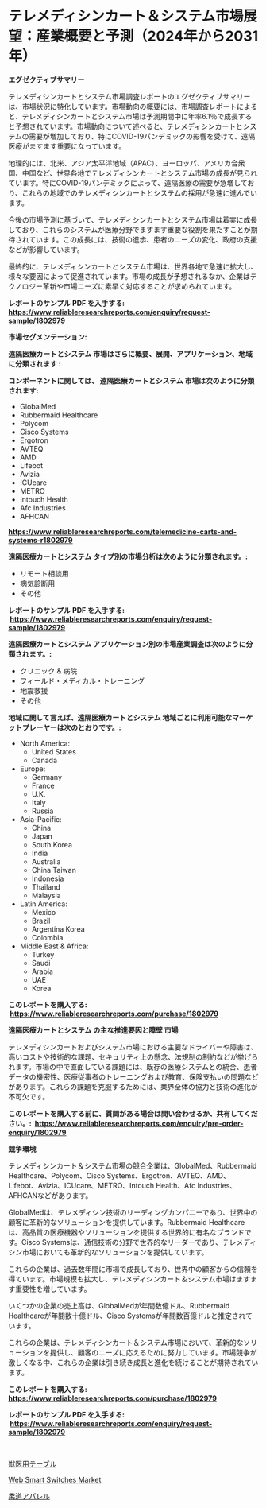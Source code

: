 <p><h1>テレメディシンカート＆システム市場展望：産業概要と予測（2024年から2031年）</h1></p><p><strong>エグゼクティブサマリー</strong></p>
<p><p>テレメディシンカートとシステム市場調査レポートのエグゼクティブサマリーは、市場状況に特化しています。市場動向の概要には、市場調査レポートによると、テレメディシンカートとシステム市場は予測期間中に年率6.1％で成長すると予想されています。市場動向について述べると、テレメディシンカートとシステムの需要が増加しており、特にCOVID-19パンデミックの影響を受けて、遠隔医療がますます重要になっています。</p><p>地理的には、北米、アジア太平洋地域（APAC）、ヨーロッパ、アメリカ合衆国、中国など、世界各地でテレメディシンカートとシステム市場の成長が見られています。特にCOVID-19パンデミックによって、遠隔医療の需要が急増しており、これらの地域でのテレメディシンカートとシステムの採用が急速に進んでいます。</p><p>今後の市場予測に基づいて、テレメディシンカートとシステム市場は着実に成長しており、これらのシステムが医療分野でますます重要な役割を果たすことが期待されています。この成長には、技術の進歩、患者のニーズの変化、政府の支援などが影響しています。</p><p>最終的に、テレメディシンカートとシステム市場は、世界各地で急速に拡大し、様々な要因によって促進されています。市場の成長が予想されるなか、企業はテクノロジー革新や市場ニーズに素早く対応することが求められています。</p></p>
<p><strong>レポートのサンプル PDF を入手する: <a href="https://www.reliableresearchreports.com/enquiry/request-sample/1802979">https://www.reliableresearchreports.com/enquiry/request-sample/1802979</a></strong></p>
<p><strong>市場セグメンテーション:</strong></p>
<p><strong> 遠隔医療カートとシステム 市場はさらに概要、展開、アプリケーション、地域に分類されます :</strong></p>
<p><strong>コンポーネントに関しては、 遠隔医療カートとシステム 市場は次のように分類されます: &nbsp;</strong></p>
<p><ul><li>GlobalMed</li><li>Rubbermaid Healthcare</li><li>Polycom</li><li>Cisco Systems</li><li>Ergotron</li><li>AVTEQ</li><li>AMD</li><li>Lifebot</li><li>Avizia</li><li>ICUcare</li><li>METRO</li><li>Intouch Health</li><li>Afc Industries</li><li>AFHCAN</li></ul></p>
<p><strong><a href="https://www.reliableresearchreports.com/telemedicine-carts-and-systems-r1802979">https://www.reliableresearchreports.com/telemedicine-carts-and-systems-r1802979</a></strong></p>
<p><strong> 遠隔医療カートとシステム タイプ別の市場分析は次のように分類されます。:</strong></p>
<p><ul><li>リモート相談用</li><li>病気診断用</li><li>その他</li></ul></p>
<p><strong>レポートのサンプル PDF を入手する: &nbsp;<a href="https://www.reliableresearchreports.com/enquiry/request-sample/1802979">https://www.reliableresearchreports.com/enquiry/request-sample/1802979</a></strong></p>
<p><strong> 遠隔医療カートとシステム アプリケーション別の市場産業調査は次のように分類されます。:</strong></p>
<p><ul><li>クリニック & 病院</li><li>フィールド・メディカル・トレーニング</li><li>地震救援</li><li>その他</li></ul></p>
<p><strong>地域に関して言えば、遠隔医療カートとシステム 地域ごとに利用可能なマーケットプレーヤーは次のとおりです。:</strong></p>
<p><ul>
    <li>
        North America:
        <ul>
            <li>United States</li>
            <li>Canada</li>
        </ul>
    </li>
    <li>
        Europe:
        <ul>
            <li>Germany</li>
            <li>France</li>
            <li>U.K.</li>
            <li>Italy</li>
            <li>Russia</li>
        </ul>
    </li>
    <li>
        Asia-Pacific:
        <ul>
            <li>China</li>
            <li>Japan</li>
            <li>South Korea</li>
            <li>India</li>
            <li>Australia</li>
            <li>China Taiwan</li>
            <li>Indonesia</li>
            <li>Thailand</li>
            <li>Malaysia</li>
        </ul>
    </li>
    <li>
        Latin America:
        <ul>
            <li>Mexico</li>
            <li>Brazil</li>
            <li>Argentina Korea</li>
            <li>Colombia</li>
        </ul>
    </li>
    <li>
        Middle East & Africa:
        <ul>
            <li>Turkey</li>
            <li>Saudi</li>
            <li>Arabia</li>
            <li>UAE</li>
            <li>Korea</li>
        </ul>
    </li>
    </ul></p>
<p><strong>このレポートを購入する: &nbsp;<a href="https://www.reliableresearchreports.com/purchase/1802979">https://www.reliableresearchreports.com/purchase/1802979</a></strong></p>
<p><strong>遠隔医療カートとシステム の主な推進要因と障壁 市場</strong></p>
<p><p>テレメディシンカートおよびシステム市場における主要なドライバーや障害は、高いコストや技術的な課題、セキュリティ上の懸念、法規制の制約などが挙げられます。市場の中で直面している課題には、既存の医療システムとの統合、患者データの機密性、医療従事者のトレーニングおよび教育、保険支払いの問題などがあります。これらの課題を克服するためには、業界全体の協力と技術の進化が不可欠です。</p></p>
<p><strong>このレポートを購入する前に、質問がある場合は問い合わせるか、共有してください。:&nbsp; <a href="https://www.reliableresearchreports.com/enquiry/pre-order-enquiry/1802979">https://www.reliableresearchreports.com/enquiry/pre-order-enquiry/1802979</a></strong></p>
<p><strong>競争環境</strong></p>
<p><p>テレメディシンカート＆システム市場の競合企業は、GlobalMed、Rubbermaid Healthcare、Polycom、Cisco Systems、Ergotron、AVTEQ、AMD、Lifebot、Avizia、ICUcare、METRO、Intouch Health、Afc Industries、AFHCANなどがあります。</p><p>GlobalMedは、テレメディシン技術のリーディングカンパニーであり、世界中の顧客に革新的なソリューションを提供しています。Rubbermaid Healthcareは、高品質の医療機器やソリューションを提供する世界的に有名なブランドです。Cisco Systemsは、通信技術の分野で世界的なリーダーであり、テレメディシン市場においても革新的なソリューションを提供しています。</p><p>これらの企業は、過去数年間に市場で成長しており、世界中の顧客からの信頼を得ています。市場規模も拡大し、テレメディシンカート＆システム市場はますます重要性を増しています。</p><p>いくつかの企業の売上高は、GlobalMedが年間数億ドル、Rubbermaid Healthcareが年間数十億ドル、Cisco Systemsが年間数百億ドルと推定されています。</p><p>これらの企業は、テレメディシンカート＆システム市場において、革新的なソリューションを提供し、顧客のニーズに応えるために努力しています。市場競争が激しくなる中、これらの企業は引き続き成長と進化を続けることが期待されています。</p></p>
<p><strong>このレポートを購入する: &nbsp; <a href="https://www.reliableresearchreports.com/purchase/1802979">https://www.reliableresearchreports.com/purchase/1802979</a></strong></p>
<p><strong>レポートのサンプル PDF を入手する: &nbsp;<a href="https://www.reliableresearchreports.com/enquiry/request-sample/1802979">https://www.reliableresearchreports.com/enquiry/request-sample/1802979</a></strong><strong></strong></p>
<p>&nbsp;</p>
<p><p><a href="https://medium.com/@austincooper525/%E7%8D%A3%E5%8C%BB%E7%94%A8%E3%83%86%E3%83%BC%E3%83%96%E3%83%AB%E5%B8%82%E5%A0%B4%E3%81%AE%E8%A6%8F%E6%A8%A1%E3%81%AF-%E3%82%B0%E3%83%AD%E3%83%BC%E3%83%90%E3%83%AB%E7%94%A3%E6%A5%AD%E3%81%AB%E3%81%8A%E3%81%91%E3%82%8B%E6%9C%80%E9%81%A9%E3%81%AA%E3%83%9E%E3%83%BC%E3%82%B1%E3%83%86%E3%82%A3%E3%83%B3%E3%82%B0%E3%83%81%E3%83%A3%E3%83%B3%E3%83%8D%E3%83%AB%E3%82%92%E6%98%8E%E3%82%89%E3%81%8B%E3%81%AB%E3%81%97%E3%81%BE%E3%81%99-d69f150ba7f3">獣医用テーブル</a></p><p><a href="https://florentine-yuzu-f42.notion.site/Decoding-Web-Smart-Switches-Market-Metrics-Market-Share-Trends-and-Growth-Patterns-726e4e4622d54b4c96102b12c2587e72">Web Smart Switches Market</a></p><p><a href="https://medium.com/@austincooper525/%E6%9F%94%E9%81%93%E3%82%A2%E3%83%91%E3%83%AC%E3%83%AB%E5%B8%82%E5%A0%B4%E3%81%AF-%E5%B8%82%E5%A0%B4%E3%82%B7%E3%82%A7%E3%82%A2-%E5%B8%82%E5%A0%B4%E3%83%88%E3%83%AC%E3%83%B3%E3%83%89-%E5%B8%82%E5%A0%B4%E6%88%90%E9%95%B7%E3%81%AB%E9%96%A2%E3%81%99%E3%82%8B%E6%83%85%E5%A0%B1%E3%82%92%E6%8F%90%E4%BE%9B%E3%81%97%E3%81%BE%E3%81%99-1fbf7875ac62">柔道アパレル</a></p></p>